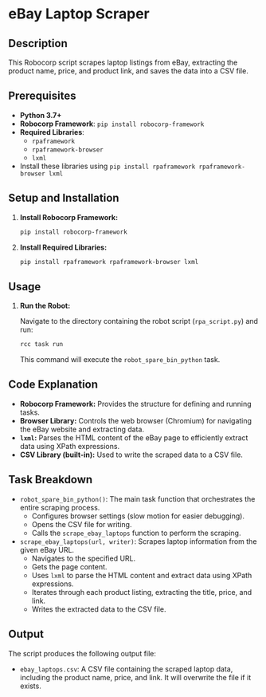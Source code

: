 # eBay Laptop Scraper

## Description

This Robocorp script scrapes laptop listings from eBay, extracting the product name, price, and product link, and saves the data into a CSV file.

## Prerequisites

*   **Python 3.7+**
*   **Robocorp Framework**: `pip install robocorp-framework`
*   **Required Libraries**:
    *   `rpaframework`
    *   `rpaframework-browser`
    *   `lxml`
*   Install these libraries using `pip install rpaframework rpaframework-browser lxml`

## Setup and Installation

1.  **Install Robocorp Framework:**
    ```bash
    pip install robocorp-framework
    ```

2.  **Install Required Libraries:**
    ```bash
    pip install rpaframework rpaframework-browser lxml
    ```

## Usage

1.  **Run the Robot:**

    Navigate to the directory containing the robot script (`rpa_script.py`) and run:

    ```bash
    rcc task run
    ```

    This command will execute the `robot_spare_bin_python` task.

## Code Explanation

*   **Robocorp Framework:** Provides the structure for defining and running tasks.
*   **Browser Library:** Controls the web browser (Chromium) for navigating the eBay website and extracting data.
*   **`lxml`:** Parses the HTML content of the eBay page to efficiently extract data using XPath expressions.
*   **CSV Library (built-in):** Used to write the scraped data to a CSV file.

## Task Breakdown

*   `robot_spare_bin_python()`: The main task function that orchestrates the entire scraping process.
    *   Configures browser settings (slow motion for easier debugging).
    *   Opens the CSV file for writing.
    *   Calls the `scrape_ebay_laptops` function to perform the scraping.
*   `scrape_ebay_laptops(url, writer)`: Scrapes laptop information from the given eBay URL.
    *   Navigates to the specified URL.
    *   Gets the page content.
    *   Uses `lxml` to parse the HTML content and extract data using XPath expressions.
    *   Iterates through each product listing, extracting the title, price, and link.
    *   Writes the extracted data to the CSV file.

## Output

The script produces the following output file:

*   `ebay_laptops.csv`: A CSV file containing the scraped laptop data, including the product name, price, and link.  It will overwrite the file if it exists.
